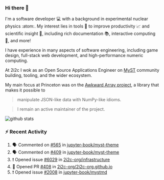 ### Hi there 👋 

I'm a software developer 💻 with a background in experimental nuclear physics :atom:. My interest lies in tools :wrench: to improve productivity :chart_with_upwards_trend: and scientific insight :telescope:, including rich documentation 📚, interactive computing 🧮, and more! 

I have experience in many aspects of software engineering, including game design, full-stack web development, and high-performance numeric computing. 

At 2i2c I wok as an Open Source Applications Engineer on [MyST](https://github.com/jupyter-book/mystmd) community building, tooling, and the wider ecosystem. 

My main focus at Princeton was on the [Awkward Array project](awkward-array.org/), a library that makes it possible to 
> manipulate JSON-like data with NumPy-like idioms.

> I remain an active maintainer of the project. 

![github stats](https://github-readme-stats.vercel.app/api?username=agoose77&show_icons=true&hide_rank=true&hide_title=true&bg_color=30,e76445,904e95&text_color=efe3ec&icon_color=efe3ec)
<!--
**agoose77/agoose77** is a ✨ _special_ ✨ repository because its `README.md` (this file) appears on your GitHub profile.

Here are some ideas to get you started:

- 🔭 I’m currently working on ...
- 🌱 I’m currently learning ...
- 👯 I’m looking to collaborate on ...
- 🤔 I’m looking for help with ...
- 💬 Ask me about ...
- 📫 How to reach me: ...
- 😄 Pronouns: ...
- ⚡ Fun fact: ...
-->

### :zap: Recent Activity

<!--START_SECTION:activity-->
1. 🗣 Commented on [#565](https://github.com/jupyter-book/myst-theme/pull/565#issuecomment-2873731908) in [jupyter-book/myst-theme](https://github.com/jupyter-book/myst-theme)
2. 🗣 Commented on [#409](https://github.com/jupyter-book/myst-theme/pull/409#issuecomment-2872737178) in [jupyter-book/myst-theme](https://github.com/jupyter-book/myst-theme)
3. ❗ Opened issue [#6029](https://github.com/2i2c-org/infrastructure/issues/6029) in [2i2c-org/infrastructure](https://github.com/2i2c-org/infrastructure)
4. 💪 Opened PR [#408](https://github.com/2i2c-org/2i2c-org.github.io/pull/408) in [2i2c-org/2i2c-org.github.io](https://github.com/2i2c-org/2i2c-org.github.io)
5. ❗ Opened issue [#2008](https://github.com/jupyter-book/mystmd/issues/2008) in [jupyter-book/mystmd](https://github.com/jupyter-book/mystmd)
<!--END_SECTION:activity-->
